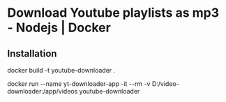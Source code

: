 # Download Youtube playlists as mp3 - Nodejs | Docker

## Installation

docker build -t youtube-downloader .

docker run --name yt-downloader-app -it --rm -v D:/video-downloader:/app/videos youtube-downloader